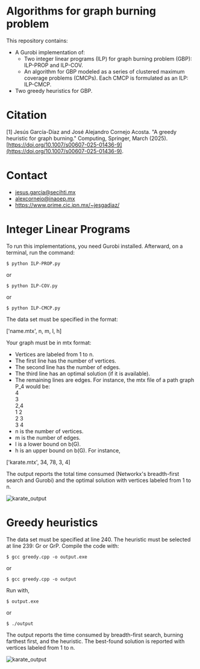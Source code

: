 # Algorithms for graph burning problem
This repository contains:
- A Gurobi implementation of:
  - Two integer linear programs (ILP) for graph burning problem (GBP): ILP-PROP and ILP-COV.
  - An algorithm for GBP modeled as a series of clustered maximum coverage problems (CMCPs). Each CMCP is formulated as an ILP: ILP-CMCP.
- Two greedy heuristics for GBP.

# Citation

<a id="1">[1]</a> Jesús García-Díaz and José Alejandro Cornejo Acosta. "A greedy heuristic for graph burning." Computing, Springer, March (2025). [https://doi.org/10.1007/s00607-025-01436-9](https://doi.org/10.1007/s00607-025-01436-9).

# Contact

* jesus.garcia@secihti.mx
* alexcornejo@inaoep.mx
* https://www.prime.cic.ipn.mx/~jesgadiaz/

# Integer Linear Programs
To run this implementations, you need Gurobi installed. Afterward, on a terminal, run the command:
```
$ python ILP-PROP.py
```
or
```
$ python ILP-COV.py
```
or 
```
$ python ILP-CMCP.py
```
The data set must be specified in the format:

['name.mtx', n, m, l, h]

Your graph must be in mtx format:
- Vertices are labeled from 1 to n.
- The first line has the number of vertices.
- The second line has the number of edges.
- The third line has an optimal solution (if it is available).
- The remaining lines are edges. For instance, the mtx file of a path graph P_4 would be:  
4  
3  
2,4  
1 2  
2 3  
3 4  
- n is the number of vertices.
- m is the number of edges.
- l is a lower bound on b(G).
- h is an upper bound on b(G).
For instance,

['karate.mtx', 34, 78, 3, 4]

The output reports the total time consumed (Networkx's breadth-first search and Gurobi) and the optimal solution with vertices labeled from 1 to n.

![karate_output](https://github.com/jesgadiaz/GreedyBurning/blob/main/imgs/karate_gurobi.png?raw=true)

# Greedy heuristics
The data set must be specified at line 240.
The heuristic must be selected at line 239: Gr or GrP.
Compile the code with:
```
$ gcc greedy.cpp -o output.exe
```
or
```
$ gcc greedy.cpp -o output
```
Run with,
```
$ output.exe
```
or
```
$ ./output
```
The output reports the time consumed by breadth-first search, burning farthest first, and the heuristic. The best-found solution is reported with vertices labeled from 1 to n.

![karate_output](https://github.com/jesgadiaz/GreedyBurning/blob/main/imgs/karate_gr.png?raw=true)
